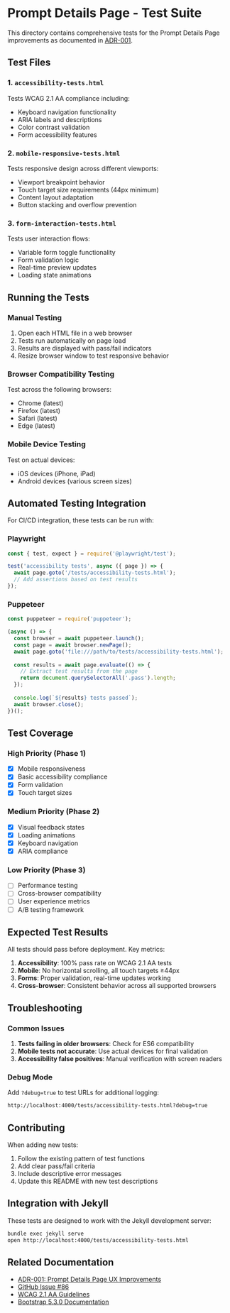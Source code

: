 # Prompt Details Page - Test Suite

This directory contains comprehensive tests for the Prompt Details Page improvements as documented in [ADR-001](../docs/adr/001-prompt-details-page-ux-improvements.md).

## Test Files

### 1. `accessibility-tests.html`
Tests WCAG 2.1 AA compliance including:
- Keyboard navigation functionality
- ARIA labels and descriptions
- Color contrast validation
- Form accessibility features

### 2. `mobile-responsive-tests.html`
Tests responsive design across different viewports:
- Viewport breakpoint behavior
- Touch target size requirements (44px minimum)
- Content layout adaptation
- Button stacking and overflow prevention

### 3. `form-interaction-tests.html`
Tests user interaction flows:
- Variable form toggle functionality
- Form validation logic
- Real-time preview updates
- Loading state animations

## Running the Tests

### Manual Testing
1. Open each HTML file in a web browser
2. Tests run automatically on page load
3. Results are displayed with pass/fail indicators
4. Resize browser window to test responsive behavior

### Browser Compatibility Testing
Test across the following browsers:
- Chrome (latest)
- Firefox (latest)
- Safari (latest)
- Edge (latest)

### Mobile Device Testing
Test on actual devices:
- iOS devices (iPhone, iPad)
- Android devices (various screen sizes)

## Automated Testing Integration

For CI/CD integration, these tests can be run with:

### Playwright
```javascript
const { test, expect } = require('@playwright/test');

test('accessibility tests', async ({ page }) => {
  await page.goto('/tests/accessibility-tests.html');
  // Add assertions based on test results
});
```

### Puppeteer
```javascript
const puppeteer = require('puppeteer');

(async () => {
  const browser = await puppeteer.launch();
  const page = await browser.newPage();
  await page.goto('file:///path/to/tests/accessibility-tests.html');
  
  const results = await page.evaluate(() => {
    // Extract test results from the page
    return document.querySelectorAll('.pass').length;
  });
  
  console.log(`${results} tests passed`);
  await browser.close();
})();
```

## Test Coverage

### High Priority (Phase 1)
- [x] Mobile responsiveness
- [x] Basic accessibility compliance
- [x] Form validation
- [x] Touch target sizes

### Medium Priority (Phase 2)
- [x] Visual feedback states
- [x] Loading animations
- [x] Keyboard navigation
- [x] ARIA compliance

### Low Priority (Phase 3)
- [ ] Performance testing
- [ ] Cross-browser compatibility
- [ ] User experience metrics
- [ ] A/B testing framework

## Expected Test Results

All tests should pass before deployment. Key metrics:

1. **Accessibility**: 100% pass rate on WCAG 2.1 AA tests
2. **Mobile**: No horizontal scrolling, all touch targets ≥44px
3. **Forms**: Proper validation, real-time updates working
4. **Cross-browser**: Consistent behavior across all supported browsers

## Troubleshooting

### Common Issues
1. **Tests failing in older browsers**: Check for ES6 compatibility
2. **Mobile tests not accurate**: Use actual devices for final validation
3. **Accessibility false positives**: Manual verification with screen readers

### Debug Mode
Add `?debug=true` to test URLs for additional logging:
```html
http://localhost:4000/tests/accessibility-tests.html?debug=true
```

## Contributing

When adding new tests:
1. Follow the existing pattern of test functions
2. Add clear pass/fail criteria
3. Include descriptive error messages
4. Update this README with new test descriptions

## Integration with Jekyll

These tests are designed to work with the Jekyll development server:

```bash
bundle exec jekyll serve
open http://localhost:4000/tests/accessibility-tests.html
```

## Related Documentation

- [ADR-001: Prompt Details Page UX Improvements](../docs/adr/001-prompt-details-page-ux-improvements.md)
- [GitHub Issue #86](https://github.com/TedTschopp/tedt.org/issues/86)
- [WCAG 2.1 AA Guidelines](https://www.w3.org/WAI/WCAG21/AA/)
- [Bootstrap 5.3.0 Documentation](https://getbootstrap.com/docs/5.3/)
